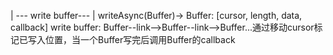   | --- write buffer--- |
writeAsync(Buffer)->
Buffer: \[cursor, length, data, callback\]
write buffer: Buffer--link-->Buffer--link-->Buffer...通过移动cursor标记已写入位置，当一个Buffer写完后调用Buffer的callback


